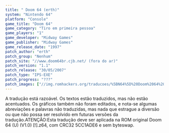 ```yaml
---
title: " Doom 64 (erth)"
system: "Nintendo 64"
platform: "Console"
game_title: "Doom 64"
game_category: "Tiro em primeira pessoa"
game_players: "1"
game_developer: "Midway Games"
game_publisher: "Midway Games"
game_release_date: "1997"
patch_author: "erth"
patch_group: "Nenhum"
patch_site: "//www.doom64br.cjb.net/ (fora do ar)"
patch_version: "1.1"
patch_release: "30/05/2007"
patch_type: "IPS-EXE"
patch_progress: "???"
patch_images: ["//img.romhackers.org/traducoes/%5BN64%5D%20Doom%2064%20-%20erth%20-%201.jpg","//img.romhackers.org/traducoes/%5BN64%5D%20Doom%2064%20-%20erth%20-%202.jpg","//img.romhackers.org/traducoes/%5BN64%5D%20Doom%2064%20-%20erth%20-%203.jpg"]
---
```

A tradução está razoável. Os textos estão traduzidos, mas não estão acentuados. Os gráficos também não foram editados, e nota-se algumas abreviações e palavras não traduzidas, mas nada que estrague a diversão ou que não possa ser resolvido em futuras versões da tradução.ATENÇÃO:Esta tradução deve ser aplicada na ROM original Doom 64 (U) (V1.0) [!].z64, com CRC32 5CC1ADE6 e sem byteswap.